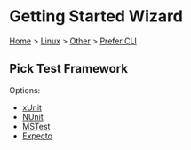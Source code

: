 # Getting Started Wizard

[Home](/docs/wiz/readme.md) > [Linux](Linux.md) > [Other](Linux_Other.md) > [Prefer CLI](Linux_Other_Cli.md)

## Pick Test Framework

Options:
 * [xUnit](Linux_Other_Cli_xUnit.md)
 * [NUnit](Linux_Other_Cli_NUnit.md)
 * [MSTest](Linux_Other_Cli_MSTest.md)
 * [Expecto](Linux_Other_Cli_Expecto.md)
